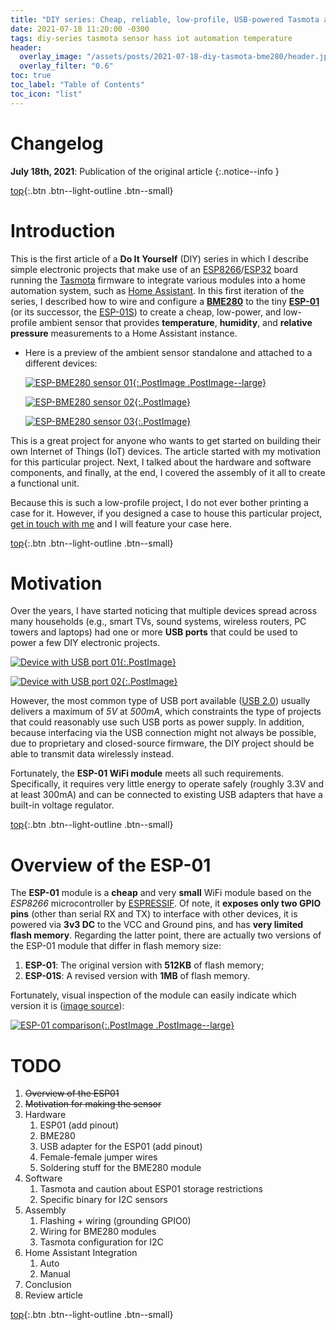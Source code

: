 ```yaml
---
title: "DIY series: Cheap, reliable, low-profile, USB-powered Tasmota ambient sensor"
date: 2021-07-18 11:20:00 -0300
tags: diy-series tasmota sensor hass iot automation temperature
header:
  overlay_image: "/assets/posts/2021-07-18-diy-tasmota-bme280/header.jpg"
  overlay_filter: "0.6"
toc: true
toc_label: "Table of Contents"
toc_icon: "list"
---
```


# Changelog
**July 18th, 2021**: Publication of the original article
{:.notice--info }

[top](#){:.btn .btn--light-outline .btn--small}


# Introduction
This is the first article of a **Do It Yourself** (DIY) series in which I describe simple electronic projects that make use of an [ESP8266](https://www.espressif.com/en/products/socs/esp8266)/[ESP32](https://www.espressif.com/en/products/socs/esp32) board running the [Tasmota](https://github.com/arendst/Tasmota) firmware to integrate various modules into a home automation system, such as [Home Assistant](https://www.home-assistant.io/).  In this first iteration of the series, I described how to wire and configure a [**BME280**](https://www.bosch-sensortec.com/products/environmental-sensors/humidity-sensors-bme280/) to the tiny [**ESP-01**](http://www.ai-thinker.com/pro_view-60.html) (or its successor, the [ESP-01S](http://www.ai-thinker.com/pro_view-88.html)) to create a cheap, low-power, and low-profile ambient sensor that provides **temperature**, **humidity**, and **relative pressure** measurements to a Home Assistant instance.

- Here is a preview of the ambient sensor standalone and attached to a different devices:
  
  [![ESP-BME280 sensor 01](/assets/posts/2021-07-18-diy-tasmota-bme280/esp-bme280-sensor-01.jpg){:.PostImage .PostImage--large}](/assets/posts/2021-07-18-diy-tasmota-bme280/esp-bme280-sensor-01.jpg)
  
  [![ESP-BME280 sensor 02](/assets/posts/2021-07-18-diy-tasmota-bme280/esp-bme280-sensor-02.jpg){:.PostImage}](/assets/posts/2021-07-18-diy-tasmota-bme280/esp-bme280-sensor-02.jpg)

  [![ESP-BME280 sensor 03](/assets/posts/2021-07-18-diy-tasmota-bme280/esp-bme280-sensor-03.jpg){:.PostImage}](/assets/posts/2021-07-18-diy-tasmota-bme280/esp-bme280-sensor-03.jpg)

This is a great project for anyone who wants to get started on building their own Internet of Things (IoT) devices.  The article started with my motivation for this particular project.  Next, I talked about the hardware and software components, and finally, at the end, I covered the assembly of it all to create a functional unit.

Because this is such a low-profile project, I do not ever bother printing a case for it.  However, if you designed a case to house this particular project, [get in touch with me](/contact) and I will feature your case here.

[top](#){:.btn .btn--light-outline .btn--small}

# Motivation
Over the years, I have started noticing that multiple devices spread across many households (e.g., smart TVs, sound systems, wireless routers, PC towers and laptops) had one or more **USB ports** that could be used to power a few DIY electronic projects.  

[![Device with USB port 01](/assets/posts/2021-07-18-diy-tasmota-bme280/device-usb-port-01.jpg){:.PostImage}](/assets/posts/2021-07-18-diy-tasmota-bme280/device-usb-port-01.jpg)

[![Device with USB port 02](/assets/posts/2021-07-18-diy-tasmota-bme280/device-usb-port-02.jpg){:.PostImage}](/assets/posts/2021-07-18-diy-tasmota-bme280/device-usb-port-02.jpg)

However, the most common type of USB port available ([USB 2.0](https://en.wikipedia.org/wiki/USB#USB_2.0)) usually delivers a maximum of *5V* at *500mA*, which constraints the type of projects that could reasonably use such USB ports as power supply. In addition, because interfacing via the USB connection might not always be possible, due to proprietary and closed-source firmware, the DIY project should be able to transmit data wirelessly instead.

Fortunately, the **ESP-01 WiFi module** meets all such requirements. Specifically, it requires very little energy to operate safely (roughly 3.3V and at least 300mA) and can be connected to existing USB adapters that have a built-in voltage regulator.

[top](#){:.btn .btn--light-outline .btn--small}


# Overview of the ESP-01
The **ESP-01** module is a **cheap** and very **small** WiFi module based on the *ESP8266* microcontroller by [ESPRESSIF](#). Of note, it **exposes only two GPIO pins** (other than serial RX and TX) to interface with other devices, it is powered via **3v3 DC** to the VCC and Ground pins, and has **very limited flash memory**.  Regarding the latter point, there are actually two versions of the ESP-01 module that differ in flash memory size:

1. **ESP-01**: The original version with **512KB** of flash memory;
2. **ESP-01S**: A revised version with **1MB** of flash memory.

Fortunately, visual inspection of the module can easily indicate which version it is ([image source](https://www.esp8266.com/viewtopic.php?p=78465#p78465)):

[![ESP-01 comparison](/assets/posts/2021-07-18-diy-tasmota-bme280/esp01-version-comparison.jpg){:.PostImage .PostImage--large}](/assets/posts/2021-07-18-diy-tasmota-bme280/esp01-version-comparison.jpg)


# TODO
1. ~~Overview of the ESP01~~
2. ~~Motivation for making the sensor~~
3. Hardware
   1. ESP01 (add pinout)
   2. BME280
   3. USB adapter for the ESP01 (add pinout)
   4. Female-female jumper wires
   5. Soldering stuff for the BME280 module
4. Software
   1. Tasmota and caution about ESP01 storage restrictions
   2. Specific binary for I2C sensors
5. Assembly
   1. Flashing + wiring (grounding GPIO0)
   2. Wiring for BME280 modules
   3. Tasmota configuration for I2C
6. Home Assistant Integration
   1. Auto
   2. Manual
7. Conclusion
8. Review article

[top](#){:.btn .btn--light-outline .btn--small}
